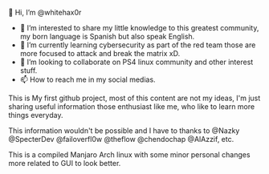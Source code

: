  👋 Hi, I’m @whitehax0r
- 👀 I’m interested to share my little knowledge to this greatest community, my born language is Spanish but also speak English.
- 🌱 I’m currently learning cybersecurity as part of the red team those are more focused to attack and break the matrix xD.
- 💞️ I’m looking to collaborate on PS4 linux community and other interest stuff.
- 📫 How to reach me in my social medias.

<!---
whitehax0r/whitehax0r is a ✨ special ✨ repository because its `README.md` (this file) appears on your GitHub profile.
You can click the Preview link to take a look at your changes.
--->

This is My first github project, most of this content are not my ideas, I'm just sharing useful information those enthusiast like me, who like to learn more things everyday.

This information wouldn't be possible and I have to thanks to @Nazky @SpecterDev @failoverfl0w @theflow @chendochap @AlAzzif, etc.

This is a compiled Manjaro Arch linux with some minor personal changes more related to GUI to look better.

